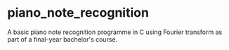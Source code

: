 # piano_note_recognition
A basic piano note recognition programme in C using Fourier transform as part of a final-year bachelor's course.
